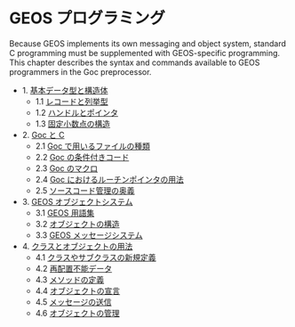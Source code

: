 # GEOS プログラミング

Because GEOS implements its own messaging and object system, standard C programming must be supplemented with GEOS-specific programming. This chapter describes the syntax and commands available to GEOS programmers in the Goc preprocessor.

* 1\. [基本データ型と構造体](GOCLanguage_1_jp.md)
  * 1.1 [レコードと列挙型](GOCLanguage_2_jp.md)
  * 1.2 [ハンドルとポインタ](GOCLanguage_3_jp.md)
  * 1.3 [固定小数点の構造](GOCLanguage_4_jp.md)
* 2\. [Goc と C](GOCLanguage_5_jp.md)
  * 2.1 [Goc で用いるファイルの種類](GOCLanguage_6_jp.md)
  * 2.2 [Goc の条件付きコード](GOCLanguage_7_jp.md)
  * 2.3 [Goc のマクロ](GOCLanguage_8_jp.md)
  * 2.4 [Goc におけるルーチンポインタの用法](GOCLanguage_9_jp.md)
  * 2.5 [ソースコード管理の奥義](GOCLanguage_a_jp.md)
* 3\. [GEOS オブジェクトシステム](GOCLanguage_b_jp.md)
  * 3.1 [GEOS 用語集](GOCLanguage_c_jp.md)
  * 3.2 [オブジェクトの構造](GOCLanguage_d_jp.md)
  * 3.3 [GEOS メッセージシステム](GOCLanguage_e_jp.md)
* 4\. [クラスとオブジェクトの用法](GOCLanguage_f_jp.md)
  * 4.1 [クラスやサブクラスの新規定義](GOCLanguage_10_jp.md)
  * 4.2 [再配置不能データ](GOCLanguage_11_jp.md)
  * 4.3 [メソッドの定義](GOCLanguage_12_jp.md)
  * 4.4 [オブジェクトの宣言](GOCLanguage_13_jp.md)
  * 4.5 [メッセージの送信](GOCLanguage_14_jp.md)
  * 4.6 [オブジェクトの管理](GOCLanguage_15_jp.md)


